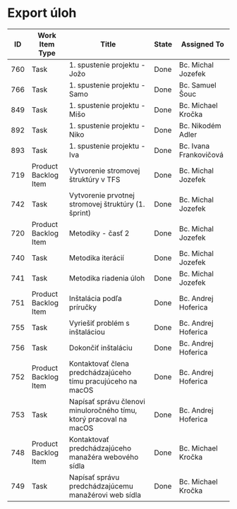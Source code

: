 # Export úloh

| **ID** |  **Work Item Type**  | **Title** |    **State**    | **Assigned To** |
|--------|----------------------|-----------|-----------------|-----------------|
| 760	 | Task	                | 1. spustenie projektu - Jožo	| Done	| Bc. Michal Jozefek|
| 766	 | Task		            | 1. spustenie projektu - Samo	| Done	| Bc. Samuel Šouc|
| 849	 | Task	                | 1. spustenie projektu - Mišo	| Done	| Bc. Michael Kročka|
| 892	 | Task	                | 1. spustenie projektu - Niko	| Done	| Bc. Nikodém Adler|
| 893	 | Task	                | 1. spustenie projektu - Iva	| Done	| Bc. Ivana Frankovičová|
| 719	 | Product Backlog Item	| Vytvorenie stromovej štruktúry v TFS	| Done	| Bc. Michal Jozefek|
| 742	 | Task	                | Vytvorenie prvotnej stromovej štruktúry (1. šprint)	| Done	| Bc. Michal Jozefek|
| 720	 | Product Backlog Item	| Metodiky - časť 2	| Done	| Bc. Michal Jozefek|
| 740	 | Task	              	| Metodika iterácií	| Done	| Bc. Michal Jozefek|
| 741	 | Task	              	| Metodika riadenia úloh	| Done	| Bc. Michal Jozefek|
| 751	 | Product Backlog Item	| Inštalácia podľa príručky	| Done	| Bc. Andrej Hoferica|
| 755	 | Task	              	| Vyriešiť problém s inštaláciou	| Done	| Bc. Andrej Hoferica|
| 756	 | Task	              	| Dokončiť inštaláciu	| Done	| Bc. Andrej Hoferica|
| 752	 | Product Backlog Item	| Kontaktovať člena predchádzajúceho tímu pracujúceho na macOS	| Done	| Bc. Andrej Hoferica|
| 753	 | Task		            | Napísať správu členovi minuloročného tímu, ktorý pracoval na macOS	| Done	| Bc. Andrej Hoferica|
| 748	 | Product Backlog Item	| Kontaktovať predchádzajúceho manažéra webového sídla	| Done	| Bc. Michael Kročka|
| 749	 | Task 	            | Napísať správu predchádzajúcemu manažérovi web sídla	| Done	| Bc. Michael Kročka|

